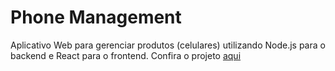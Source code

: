 # Phone Management
Aplicativo Web para gerenciar produtos (celulares) utilizando Node.js para o backend e React para o frontend.
Confira o projeto <a href="https://phone-management-front-fw9qzmccd-frederico-brions-projects.vercel.app/" target="_blank">aqui</a>
